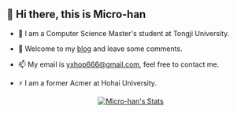 <!--
**Micro-han/Micro-han** is a ✨ _special_ ✨ repository because its `README.md` (this file) appears on your GitHub profile.

Here are some ideas to get you started:

- 🔭 I’m currently working on ...
- 🌱 I’m currently learning ...
- 👯 I’m looking to collaborate on ...
- 🤔 I’m looking for help with ...
- 💬 Ask me about ...
- 📫 How to reach me: ...
- 😄 Pronouns: ...
- ⚡ Fun fact: ...
-->

## 🧙 Hi there, this is Micro-han


- 🌱 I am a Computer Science Master's student at Tongji University.

- 👯 Welcome to my [blog](https://micro-han.github.io/) and leave some comments.

- 📫 My email is yxhop666@gmail.com, feel free to contact me.

- ⚡ I am a former Acmer at Hohai University.


<p align="center">
  <a href="https://github.com/Micro-han" class="rich-diff-level-one">
    <img src="https://github-readme-stats.vercel.app/api?username=Micro-han&theme=dark&show_icons=true" alt="Micro-han's Stats" >
  </a>
</p>
